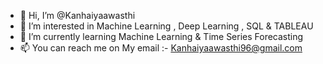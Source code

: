 - 👋 Hi, I’m @Kanhaiyaawasthi
- 👀 I’m interested in Machine Learning , Deep Learning , SQL & TABLEAU
- 🌱 I’m currently learning Machine Learning & Time Series Forecasting
- 📫 You can reach me on My email :- Kanhaiyaawasthi96@gmail.com
<!---
Kanhaiyaawasthi/Kanhaiyaawasthi is a ✨ special ✨ repository because its `README.md` (this file) appears on your GitHub profile.
You can click the Preview link to take a look at your changes.
--->
